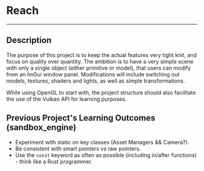 # Reach 
---
## Description
The purpose of this project is to keep the actual features very tight knit, and focus on quality over quantity. The ambition is to have a very simple scene with only a single object (either primitive or model), that users can modify from an ImGui window panel. Modifications will include switching out models, textures, shaders and lights, as well as simple transformations. 

While using OpenGL to start with, the project structure should also facilitate the use of the Vulkan API for learning purposes.

## Previous Project's Learning Outcomes (sandbox_engine)
- Experiment with static on key classes (Asset Managers && Camera?).
- Be consistent with smart pointers vs raw pointers.
- Use the `const` keyword as often as possible (including in/after functions) - think like a Rust programmer.




